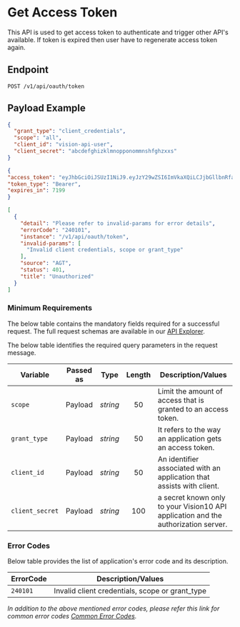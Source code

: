# Get Access Token

This API is used to get access token to authenticate and trigger other API's available. If token is expired then user have to regenerate access token again.

## Endpoint

`POST /v1/api/oauth/token`

## Payload Example

<!--
type: tab
titles: Request, Response, Error
-->

```json
{
  "grant_type": "client_credentials",
  "scope": "all",
  "client_id": "vision-api-user",
  "client_secret": "abcdefghizklmnopponommnshfghzxxs"
}
```

<!--
type: tab
-->

```json
{
"access_token": "eyJhbGciOiJSUzI1NiJ9.eyJzY29wZSI6ImVkaXQiLCJjbGllbnRfaWQiOiJQT0NfTkFCX0RldiIsImZpcnN0VmlzaW9uSWQiOiIwMDAwMEFVTkFCIiwiZXhwIjoxNzUwMzkyMDAwfQ.uWiSQfLLzfDYuSmPwmLa1fVx6Vyw8Rtphv49uo_2EbfoJYzppHNscar8NWNEp4sXHdxbrEmftu_JJ3oTLD8AtbNgQh9ej8lUEvfA8vbYM3ucXuOC1NWxZPD7tDiwQ6kLypsYgbOhBMQ_U7Icobbh2I9o1Zit8F9xT7J70e3ZLJqtqTWC1WDd0WmOG672KpU_tc2eMtUvLYqrMKjRr2KuD-e73fc27zdYpeL9GElVlo1WKbrHOvsdolr92mvhHBf_etnQ5Pb_X_x533-DiT1piCkjBTqZqgd6cdV2ItdPVAz8CfwmjS6TJR95B3Ys9Xp3tdI5UwP3NmkaYRqP5_R02Q",
"token_type": "Bearer",
"expires_in": 7199
}
```

<!--
type: tab
-->

```json
[
  {
    "detail": "Please refer to invalid-params for error details",
    "errorCode": "240101",
    "instance": "/v1/api/oauth/token",
    "invalid-params": [
      "Invalid client credentials, scope or grant_type"
    ],
    "source": "AGT",
    "status": 401,
    "title": "Unauthorized"
  }
]
```

<!-- type: tab-end -->

### Minimum Requirements

The below table contains the mandatory fields required for a successful request. The full request schemas are available in our [API Explorer](../api/?type=post&path=/v1/api/oauth/token).

The below table identifies the required query parameters in the request message.

| Variable | Passed as | Type | Length | Description/Values |
| -------- | :-------: | :--: | :------------: | ------------------ |
| `scope` | Payload | *string* | 50 | Limit the amount of access that is granted to an access token. |
| `grant_type` | Payload | *string* | 50 | It refers to the way an application gets an access token. |
| `client_id` | Payload | *string* | 50 | An identifier associated with an application that assists with client. |
| `client_secret` | Payload | *string* | 100 | a secret known only to your Vision10 API application and the authorization server. |

### Error Codes

Below table provides the list of application's error code and its description.

| ErrorCode |  Description/Values |
| --------  | ------------------ |
|`240101` | Invalid client credentials, scope or grant_type |  

*In addition to the above mentioned error codes, please refer this link for common error codes [Common Error Codes](?path=docs/Common_Error_Code.md).*
